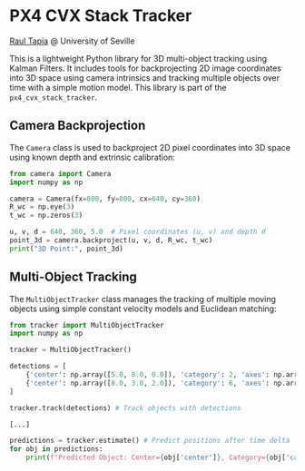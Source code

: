# PX4 CVX Stack Tracker

[Raul Tapia](https://raultapia.com) @ University of Seville

This is a lightweight Python library for 3D multi-object tracking using Kalman Filters. It includes tools for backprojecting 2D image coordinates into 3D space using camera intrinsics and tracking multiple objects over time with a simple motion model. This library is part of the `px4_cvx_stack_tracker`.

## Camera Backprojection

The `Camera` class is used to backproject 2D pixel coordinates into 3D space using known depth and extrinsic calibration:

```python
from camera import Camera
import numpy as np

camera = Camera(fx=800, fy=800, cx=640, cy=360)
R_wc = np.eye(3)
t_wc = np.zeros(3)

u, v, d = 640, 360, 5.0  # Pixel coordinates (u, v) and depth d
point_3d = camera.backproject(u, v, d, R_wc, t_wc)
print("3D Point:", point_3d)
```

## Multi-Object Tracking

The `MultiObjectTracker` class manages the tracking of multiple moving objects using simple constant velocity models and Euclidean matching:

```python
from tracker import MultiObjectTracker
import numpy as np

tracker = MultiObjectTracker()

detections = [
    {'center': np.array([5.0, 8.0, 0.0]), 'category': 2, 'axes': np.array([1.0, 1.0, 1.0])},
    {'center': np.array([8.0, 3.0, 2.0]), 'category': 6, 'axes': np.array([1.0, 1.0, 1.0])}
]

tracker.track(detections) # Track objects with detections

[...]

predictions = tracker.estimate() # Predict positions after time delta
for obj in predictions:
    print(f"Predicted Object: Center={obj['center']}, Category={obj['category']}")
```
